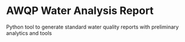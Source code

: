# AWQP Water Analysis Report
 Python tool to generate standard water quality reports with preliminary analytics and tools

